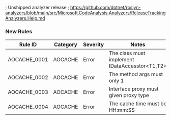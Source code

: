 ﻿; Unshipped analyzer release
; https://github.com/dotnet/roslyn-analyzers/blob/main/src/Microsoft.CodeAnalysis.Analyzers/ReleaseTrackingAnalyzers.Help.md

### New Rules

Rule ID | Category | Severity | Notes
--------|----------|----------|-------
AOCACHE_0001 | AOCACHE | Error | The class must implement IDataAccesstor<T1,T2>
AOCACHE_0002 | AOCACHE | Error | The method args must only 1
AOCACHE_0003 | AOCACHE | Error | Interface proxy must given proxy type
AOCACHE_0004 | AOCACHE | Error | The cache time must be HH:mm:SS